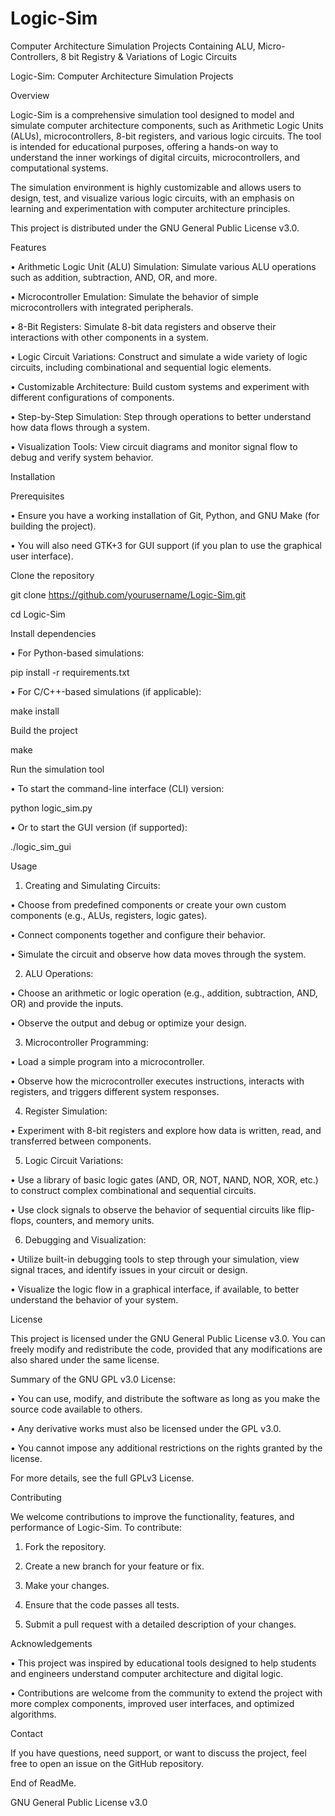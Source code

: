 # Logic-Sim
Computer Architecture Simulation Projects
Containing ALU, Micro-Controllers, 8 bit Registry & Variations of Logic Circuits

Logic-Sim: Computer Architecture Simulation Projects



Overview



Logic-Sim is a comprehensive simulation tool designed to model and simulate computer architecture components, such as Arithmetic Logic Units (ALUs), microcontrollers, 8-bit registers, and various logic circuits. The tool is intended for educational purposes, offering a hands-on way to understand the inner workings of digital circuits, microcontrollers, and computational systems.



The simulation environment is highly customizable and allows users to design, test, and visualize various logic circuits, with an emphasis on learning and experimentation with computer architecture principles.



This project is distributed under the GNU General Public License v3.0.



Features

• Arithmetic Logic Unit (ALU) Simulation: Simulate various ALU operations such as addition, subtraction, AND, OR, and more.

• Microcontroller Emulation: Simulate the behavior of simple microcontrollers with integrated peripherals.

• 8-Bit Registers: Simulate 8-bit data registers and observe their interactions with other components in a system.

• Logic Circuit Variations: Construct and simulate a wide variety of logic circuits, including combinational and sequential logic elements.

• Customizable Architecture: Build custom systems and experiment with different configurations of components.

• Step-by-Step Simulation: Step through operations to better understand how data flows through a system.

• Visualization Tools: View circuit diagrams and monitor signal flow to debug and verify system behavior.



Installation



Prerequisites

• Ensure you have a working installation of Git, Python, and GNU Make (for building the project).

• You will also need GTK+3 for GUI support (if you plan to use the graphical user interface).



Clone the repository



git clone https://github.com/yourusername/Logic-Sim.git

cd Logic-Sim



Install dependencies

• For Python-based simulations:



pip install -r requirements.txt



• For C/C++-based simulations (if applicable):



make install



Build the project



make



Run the simulation tool

• To start the command-line interface (CLI) version:



python logic_sim.py



• Or to start the GUI version (if supported):



./logic_sim_gui



Usage

1. Creating and Simulating Circuits:

• Choose from predefined components or create your own custom components (e.g., ALUs, registers, logic gates).

• Connect components together and configure their behavior.

• Simulate the circuit and observe how data moves through the system.

2. ALU Operations:

• Choose an arithmetic or logic operation (e.g., addition, subtraction, AND, OR) and provide the inputs.

• Observe the output and debug or optimize your design.

3. Microcontroller Programming:

• Load a simple program into a microcontroller.

• Observe how the microcontroller executes instructions, interacts with registers, and triggers different system responses.

4. Register Simulation:

• Experiment with 8-bit registers and explore how data is written, read, and transferred between components.

5. Logic Circuit Variations:

• Use a library of basic logic gates (AND, OR, NOT, NAND, NOR, XOR, etc.) to construct complex combinational and sequential circuits.

• Use clock signals to observe the behavior of sequential circuits like flip-flops, counters, and memory units.

6. Debugging and Visualization:

• Utilize built-in debugging tools to step through your simulation, view signal traces, and identify issues in your circuit or design.

• Visualize the logic flow in a graphical interface, if available, to better understand the behavior of your system.



License



This project is licensed under the GNU General Public License v3.0. You can freely modify and redistribute the code, provided that any modifications are also shared under the same license.



Summary of the GNU GPL v3.0 License:

• You can use, modify, and distribute the software as long as you make the source code available to others.

• Any derivative works must also be licensed under the GPL v3.0.

• You cannot impose any additional restrictions on the rights granted by the license.



For more details, see the full GPLv3 License.



Contributing



We welcome contributions to improve the functionality, features, and performance of Logic-Sim. To contribute:

1. Fork the repository.

2. Create a new branch for your feature or fix.

3. Make your changes.

4. Ensure that the code passes all tests.

5. Submit a pull request with a detailed description of your changes.



Acknowledgements

• This project was inspired by educational tools designed to help students and engineers understand computer architecture and digital logic.

• Contributions are welcome from the community to extend the project with more complex components, improved user interfaces, and optimized algorithms.



Contact



If you have questions, need support, or want to discuss the project, feel free to open an issue on the GitHub repository.



End of ReadMe.


GNU General Public License v3.0 
